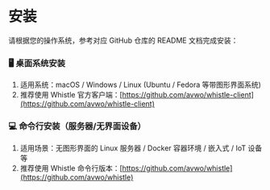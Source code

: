 # 安装

请根据您的操作系统，参考对应 GitHub 仓库的 README 文档完成安装：

### 🖥️ 桌面系统安装
1. 适用系统：macOS / Windows / Linux (Ubuntu / Fedora 等带图形界面系统)
2. 推荐使用 Whistle 官方客户端：[https://github.com/avwo/whistle-client](https://github.com/avwo/whistle-client)

### 💻 命令行安装（服务器/无界面设备）
1. 适用场景：无图形界面的 Linux 服务器 / Docker 容器环境 / 嵌入式 / IoT 设备等
2. 推荐使用 Whistle 命令行版本：[https://github.com/avwo/whistle](https://github.com/avwo/whistle)
